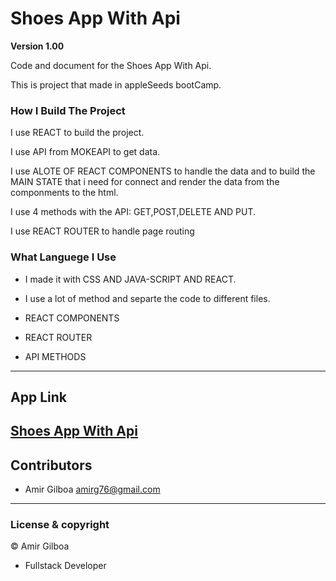 # Shoes App With Api



**Version 1.00**

Code and document for the Shoes App With Api.

This is project that made in appleSeeds bootCamp.

### How I Build The Project

I use REACT to build the project.

I use API from MOKEAPI to get data.

I use ALOTE OF REACT COMPONENTS to handle the data and
to build the MAIN STATE that i need for connect and render
the data from the componments to the html.

I use 4 methods with the API: GET,POST,DELETE AND PUT.

I use REACT ROUTER to handle page routing

### What Languege I Use

- I made it with CSS AND JAVA-SCRIPT AND REACT.
- I use a lot of method and separte the code
  to different files.

- REACT COMPONENTS
- REACT ROUTER
- API METHODS

---
## App Link
[Shoes App With Api](https://cute-truffle-07e139.netlify.app/shoes)
---

## Contributors

- Amir Gilboa <amirg76@gmail.com>

---

### License & copyright

© Amir Gilboa

- Fullstack Developer
